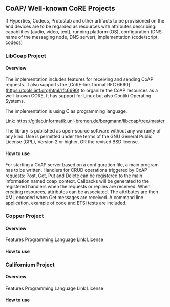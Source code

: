 ## CoAP/ Well-known CoRE Projects

If Hyperties, Codecs, Protostub and other artifacts to be provisioned on the end devices are to be regarded as resources with attributes describing: capabilities (audio, video, text), running platform (OS), configuration (DNS name of the messaging node, DNS server), implementation (code/script, codecs)

### LibCoap Project

#### Overview

The implementation includes features for receiving and sending CoAP requests. It also supports the [CoRE-link format RFC 6690] (https://tools.ietf.org/html/rfc6690) to organize the CoAP resources as a well-known CORE. It has support for Linux but also Contiki Operating Systems.

The implementation is using C as programming language.

Link: https://gitlab.informatik.uni-bremen.de/bergmann/libcoap/tree/master

The library is published as open-source software without any warranty of any kind. Use is permitted under the terms of the GNU General Public License (GPL), Version 2 or higher, OR the revised BSD license. 

#### How to use

For starting a CoAP server based on a configuration file, a main program has to be written. Handlers for CRUD operations triggered by CoAP requests: Post, Get, Put and Delete can be registered to the main information named coap_context. Callbacks will be generated to the registered handlers when the requests or replies are received. When creating resources, attributes can be associated. The attributes are then XML encoded when Get messages are received. A command line application, example of code and ETSI tests are included.

### Copper Project

#### Overview
Features
Programming Language
Link
License

#### How to use

### Californium Project

#### Overview
Features
Programming Language
Link
License

#### How to use

